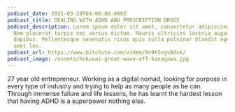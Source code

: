 ```yaml
---
podcast_date: 2021-03-29T04:00:00.000Z
podcast_title: DEALING WITH ADHD AND PRESCRIPTION DRUGS
podcast_description: Lorem ipsum dolor sit amet, consectetur adipiscing elit.
  Nam placerat turpis nec varius dictum. Mauris ultricies lacinia augue vel
  dapibus. Pellentesque venenatis risus quis nulla pulvinar blandit eget sit
  amet leo.
podcast_url: https://www.bitchute.com/video/An9tSvgvNdxk/
podcast_image: /assets/hokusai-great-wave-off-kanagawa.jpg
---
```

27 year old entrepreneur. Working as a digital nomad, looking for purpose in every type of industry and trying to help as many people as he can. Through immense failure and life lessons, he has learnt the hardest lesson that having ADHD is a superpower nothing else.